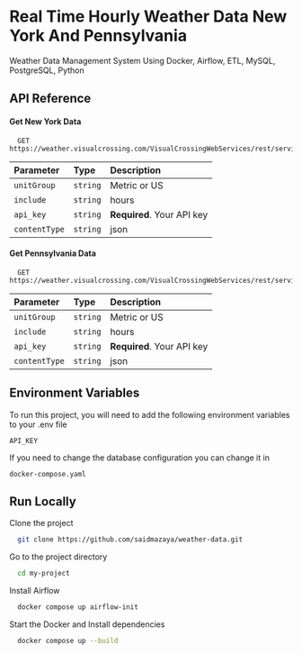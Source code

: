
# Real Time Hourly Weather Data New York And Pennsylvania

Weather Data Management System Using Docker, Airflow, ETL, MySQL, PostgreSQL, Python




## API Reference

#### Get New York Data

```http
  GET https://weather.visualcrossing.com/VisualCrossingWebServices/rest/services/timeline/new%20york/today
```

| Parameter | Type     | Description                |
| :-------- | :------- | :------------------------- |
| `unitGroup` | `string` | Metric or US |
| `include` | `string` | hours |
| `api_key` | `string` | **Required**. Your API key |
| `contentType` | `string` | json |

#### Get Pennsylvania Data

```http
  GET https://weather.visualcrossing.com/VisualCrossingWebServices/rest/services/timeline/pennsylvania/today
```

| Parameter | Type     | Description                |
| :-------- | :------- | :------------------------- |
| `unitGroup` | `string` | Metric or US |
| `include` | `string` | hours |
| `api_key` | `string` | **Required**. Your API key |
| `contentType` | `string` | json |



## Environment Variables

To run this project, you will need to add the following environment variables to your .env file

`API_KEY`

If you need to change the database configuration you can change it in 

`docker-compose.yaml`




## Run Locally

Clone the project

```bash
  git clone https://github.com/saidmazaya/weather-data.git
```

Go to the project directory

```bash
  cd my-project
```

Install Airflow

```bash
  docker compose up airflow-init
```

Start the Docker and Install dependencies

```bash
  docker compose up --build
```

